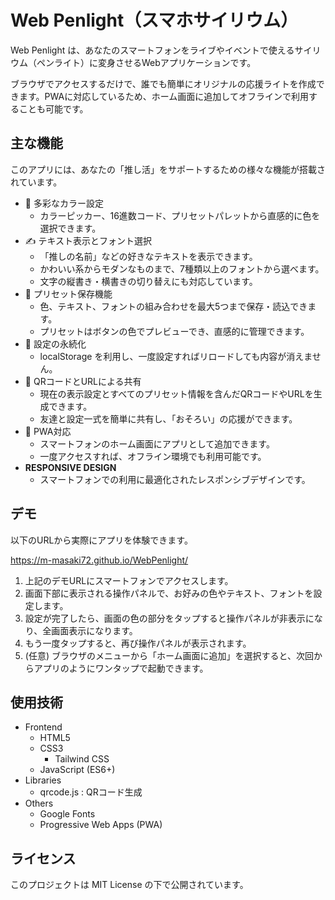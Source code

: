# Web Penlight（スマホサイリウム）

Web Penlight は、あなたのスマートフォンをライブやイベントで使えるサイリウム（ペンライト）に変身させるWebアプリケーションです。

ブラウザでアクセスするだけで、誰でも簡単にオリジナルの応援ライトを作成できます。PWAに対応しているため、ホーム画面に追加してオフラインで利用することも可能です。

## 主な機能

このアプリには、あなたの「推し活」をサポートするための様々な機能が搭載されています。

- 🎨 多彩なカラー設定
  - カラーピッカー、16進数コード、プリセットパレットから直感的に色を選択できます。
- ✍️ テキスト表示とフォント選択
  - 「推しの名前」などの好きなテキストを表示できます。
  - かわいい系からモダンなものまで、7種類以上のフォントから選べます。
  - 文字の縦書き・横書きの切り替えにも対応しています。
- 💾 プリセット保存機能
  - 色、テキスト、フォントの組み合わせを最大5つまで保存・読込できます。
  - プリセットはボタンの色でプレビューでき、直感的に管理できます。
- 🔄 設定の永続化
  - localStorage を利用し、一度設定すればリロードしても内容が消えません。
- 🔗 QRコードとURLによる共有
  - 現在の表示設定とすべてのプリセット情報を含んだQRコードやURLを生成できます。
  - 友達と設定一式を簡単に共有し、「おそろい」の応援ができます。
- 📱 PWA対応
  - スマートフォンのホーム画面にアプリとして追加できます。
  - 一度アクセスすれば、オフライン環境でも利用可能です。
- **RESPONSIVE DESIGN**
  - スマートフォンでの利用に最適化されたレスポンシブデザインです。

## デモ

以下のURLから実際にアプリを体験できます。

https://m-masaki72.github.io/WebPenlight/

1. 上記のデモURLにスマートフォンでアクセスします。
1. 画面下部に表示される操作パネルで、お好みの色やテキスト、フォントを設定します。
1. 設定が完了したら、画面の色の部分をタップすると操作パネルが非表示になり、全画面表示になります。
1. もう一度タップすると、再び操作パネルが表示されます。
1. (任意) ブラウザのメニューから「ホーム画面に追加」を選択すると、次回からアプリのようにワンタップで起動できます。

## 使用技術

- Frontend
  - HTML5
  - CSS3
    - Tailwind CSS
  - JavaScript (ES6+)
- Libraries
  - qrcode.js : QRコード生成
- Others
  - Google Fonts
  - Progressive Web Apps (PWA)

## ライセンス

このプロジェクトは MIT License の下で公開されています。
